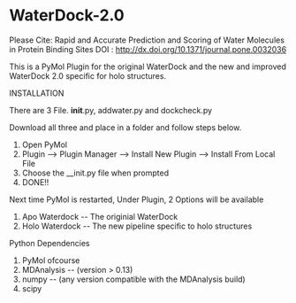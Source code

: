 # WaterDock-2.0

Please Cite:
Rapid and Accurate Prediction and Scoring of Water Molecules in Protein Binding Sites
DOI : http://dx.doi.org/10.1371/journal.pone.0032036

This is a PyMol Plugin for the original WaterDock and the new and improved WaterDock 2.0 specific for holo structures.

INSTALLATION

There are 3 File. __init__.py, addwater.py and dockcheck.py

Download all three and place in a folder and follow steps below. 

1) Open PyMol
2) Plugin --> Plugin Manager --> Install New Plugin --> Install From Local File
3) Choose the __init.py file when prompted
4) DONE!!

Next time PyMol is restarted, Under Plugin, 2 Options will be available
1) Apo Waterdock -- The originial WaterDock
2) Holo Waterdock -- The new pipeline specific to holo structures

Python Dependencies

1) PyMol ofcourse
2) MDAnalysis -- (version > 0.13)
3) numpy -- (any version compatible with the MDAnalysis build)
4) scipy
